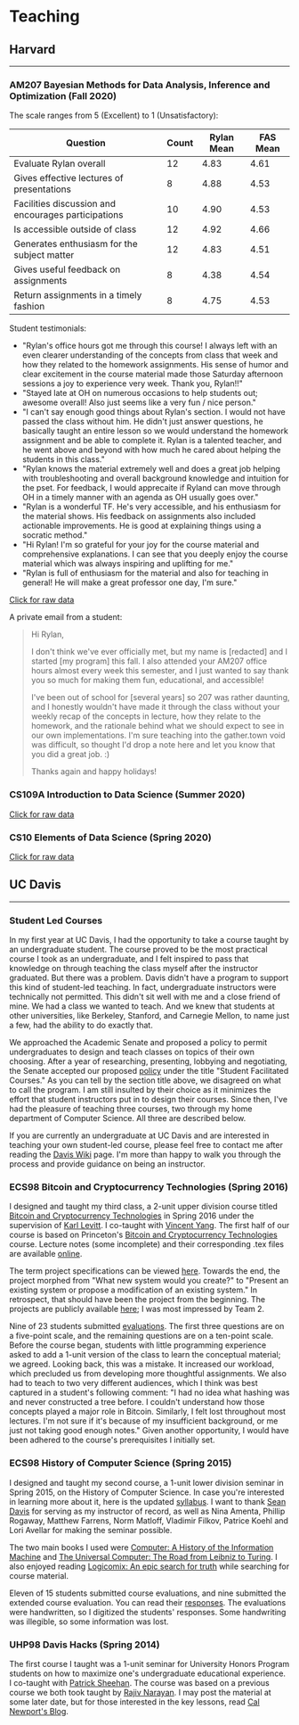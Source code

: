 # Teaching

## Harvard
-----

### AM207 Bayesian Methods for Data Analysis, Inference and Optimization (Fall 2020)

The scale ranges from 5 (Excellent) to 1 (Unsatisfactory):

| Question | Count | Rylan Mean | FAS Mean |
| -------- | ----- | ---------- | -------- |
| Evaluate Rylan overall | 12 | 4.83 | 4.61|
| Gives effective lectures of presentations | 8 | 4.88 | 4.53|
| Facilities discussion and encourages participations | 10 | 4.90 | 4.53|
| Is accessible outside of class | 12 |  4.92 | 4.66|
| Generates enthusiasm for the subject matter |12 | 4.83 | 4.51 |
| Gives useful feedback on assignments| 8 | 4.38 | 4.54 |
| Return assignments in a timely fashion| 8 |  4.75 | 4.53

Student testimonials:

- "Rylan's office hours got me through this course! I always left with an even clearer understanding of the concepts from class that week
  and how they related to the homework assignments. His sense of humor and clear excitement in the course material made those
  Saturday afternoon sessions a joy to experience very week. Thank you, Rylan!!"
- "Stayed late at OH on numerous occasions to help students out; awesome overall! Also just seems like a very fun / nice person." 
- "I can't say enough good things about Rylan's section. I would not have passed the class without him. He didn't just answer questions,
  he basically taught an entire lesson so we would understand the homework assignment and be able to complete it. Rylan is a talented
  teacher, and he went above and beyond with how much he cared about helping the students in this class."
- "Rylan knows the material extremely well and does a great job helping with troubleshooting and overall background knowledge and
  intuition for the pset. For feedback, I would apprecaite if Ryland can move through OH in a timely manner with an agenda as OH
  usually goes over."
- "Rylan is a wonderful TF. He's very accessible, and his enthusiasm for the material shows. His feedback on assignments also included
  actionable improvements. He is good at explaining things using a socratic method."
- "Hi Rylan! I'm so grateful for your joy for the course material and comprehensive explanations. I can see that you deeply enjoy the
  course material which was always inspiring and uplifting for me."
- "Rylan is full of enthusiasm for the material and also for teaching in general! He will make a great professor one day, I'm sure."

[Click for raw data](teaching/2020_am207.pdf)

A private email from a student:

<blockquote>
Hi Rylan,


I don't think we've ever officially met, but my name is [redacted] and I started
[my program] this fall. I also attended your AM207 office hours almost
every week this semester, and I just wanted to say thank you so much for making them
fun, educational, and accessible!


I've been out of school for [several years] so 207 was rather daunting, and I honestly
wouldn't have made it through the class without your weekly recap of the concepts in
lecture, how they relate to the homework, and the rationale behind what we should
expect to see in our own implementations. I'm sure teaching into the gather.town 
void was difficult, so thought I'd drop a note here and let you know that you did
a great job. :)


Thanks again and happy holidays!
</blockquote>



### CS109A Introduction to Data Science (Summer 2020)

[Click for raw data](teaching/2020_cs109a.pdf)

### CS10 Elements of Data Science (Spring 2020)

[Click for raw data](teaching/2020_stat10.pdf)


## UC Davis
-----

### Student Led Courses

In my first year at UC Davis, I had the opportunity to take a course taught
by an undergraduate student. The course proved to be the most practical
course I took as an undergraduate, and I felt inspired to pass that knowledge
on through teaching the class myself after the instructor graduated. But
there was a problem. Davis didn't have a program to support this kind of
student-led teaching. In fact, undergraduate instructors were technically
not permitted. This didn't sit well with me and a close friend of mine.
We had a class we wanted to teach. And we knew that students at other universities, 
like Berkeley, Stanford, and Carnegie Mellon, to name just a few, had the ability to do exactly that.

We approached the Academic Senate and proposed a policy to permit undergraduates to design and teach classes on topics of their own choosing. After a year of researching, presenting, lobbying and negotiating, the Senate accepted our proposed <a href="http://academicsenate.ucdavis.edu/committees/committee-list/coci/policies-and-procedures.cfm#studentfac">policy</a> under the title "Student Facilitated Courses." As you can tell by the section title above, we disagreed on what to call the program. I am still insulted by their choice as it minimizes the effort that student instructors put in to design their courses. Since then, I've had the pleasure of teaching three courses, two through my home department of Computer Science. All three are described below.

If you are currently an undergraduate at UC Davis and are interested in teaching your own student-led
course, please feel free to contact me after reading the
<a href="https://localwiki.org/davis/Student_Facilitated_Courses">Davis Wiki</a> page. I'm more than happy
to walk you through the process and provide guidance on being an instructor.

### ECS98 Bitcoin and Cryptocurrency Technologies (Spring 2016)

I designed and taught my third class, a 2-unit upper division course titled <a href="../files/198FCourseSyllabus.pdf">Bitcoin and Cryptocurrency Technologies</a> in Spring 2016 under the supervision of <a href="http://faculty.engineering.ucdavis.edu/levitt/">Karl Levitt</a>. I co-taught with <a href="https://www.linkedin.com/in/vinyang">Vincent Yang</a>. The first half of our course is based on Princeton's <a href="https://www.coursera.org/course/bitcointech">Bitcoin and Cryptocurrency Technologies</a> course. Lecture notes (some incomplete) and their corresponding .tex files are available <a href="https://github.com/RylanSchaeffer/ECS198-Cryptocurrency-Technologies/tree/master/Lectures">online</a>.



The term project specifications can be viewed <a href="../files/198FTermProject.pdf"> here</a>. Towards the end, the project morphed from "What new system would you create?" to "Present an existing system or propose a modification of an existing system." In retrospect, that should have been the project from the beginning. The projects are publicly available <a href="https://github.com/RylanSchaeffer/ECS198-Cryptocurrency-Technologies/tree/master/Projects">here</a>; I was most impressed by Team 2.



Nine of 23 students submitted <a href="../files/RylanECS198F.pdf">evaluations</a>. The first three questions are on a five-point scale, and the remaining questions are on a ten-point scale. Before the course began, students with little programming experience asked to add a 1-unit version of the class to learn the conceptual material; we agreed. Looking back, this was a mistake. It increased our workload, which precluded us from developing more thoughtful assignments. We also had to teach to two very different audiences, which I think was best captured in a student's following comment: "I had no idea what hashing was and never constructed a tree before. I couldn't understand how those concepts played a major role in Bitcoin. Similarly, I felt lost throughout most lectures. I'm not sure if it's because of my insufficient background, or me just not taking good enough notes." Given another opportunity, I would have been adhered to the course's prerequisites I initially set.


### ECS98 History of Computer Science (Spring 2015)

I designed and taught my second course, a 1-unit lower division seminar in Spring 2015, on the History of Computer Science. In case you're interested in learning more about it, here is the updated <a href="../articles/HistoryofCSSyllabus.pdf">syllabus</a>. I want to thank <a href="http://web.cs.ucdavis.edu/people/lecturers/index.html">Sean Davis</a> for serving as my instructor of record, as well as Nina Amenta, Phillip Rogaway, Matthew Farrens, Norm Matloff, Vladimir Filkov, Patrice Koehl and Lori Avellar for making the seminar possible.


The two main books I used were <a href="https://www.goodreads.com/book/show/15937797-computer">Computer: A History of the Information Machine</a> and <a href="https://www.goodreads.com/book/show/299652.The_Universal_Computer">The Universal Computer: The Road from Leibniz to Turing</a>. I also enjoyed reading <a href="https://www.goodreads.com/book/show/6493321-logicomix">Logicomix: An epic search for truth</a> while searching for course material.

Eleven of 15 students submitted course evaluations, and nine submitted the extended course evaluation. You can read their <a href="https://docs.google.com/forms/d/1QGgtASCoJYZCxTJaJYoL02156iRUl2Ri_fB8Few-pnE/viewanalytics#start=publishanalytics">responses</a>. The evaluations were handwritten, so I digitized the students' responses. Some handwriting was illegible, so some information was lost.


### UHP98 Davis Hacks (Spring 2014)

The first course I taught was a 1-unit seminar for University Honors Program students on how to maximize one's undergraduate educational experience. I co-taught with <a href="https://www.linkedin.com/in/pjsheehan">Patrick Sheehan</a>. The course was based on a previous course we both took taught by <a href="https://www.linkedin.com/pub/rajiv-narayan/18/b0b/72a">Rajiv Narayan</a>. I may post the material at some later date, but for those interested in the key lessons, read <a href="http://calnewport.com/blog/about/">Cal Newport's Blog</a>.

